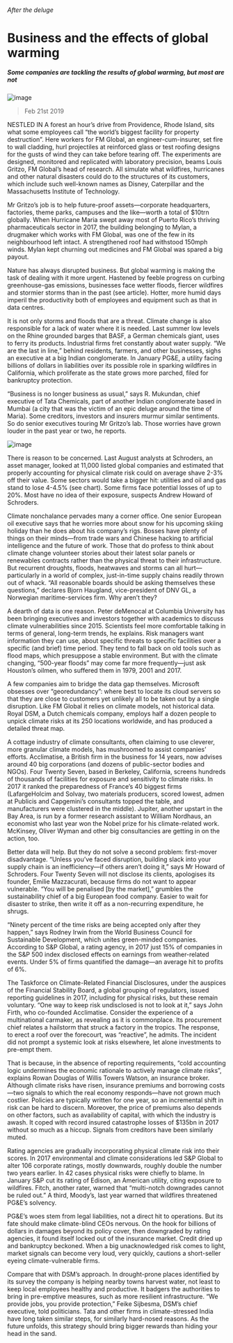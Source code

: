 ###### After the deluge
# Business and the effects of global warming 
##### Some companies are tackling the results of global warming, but most are not 
![image](images/20190223_WBP006_0.jpg) 
> Feb 21st 2019 
NESTLED IN A forest an hour’s drive from Providence, Rhode Island, sits what some employees call “the world’s biggest facility for property destruction”. Here workers for FM Global, an engineer-cum-insurer, set fire to wall cladding, hurl projectiles at reinforced glass or test roofing designs for the gusts of wind they can take before tearing off. The experiments are designed, monitored and replicated with laboratory precision, beams Louis Gritzo, FM Global’s head of research. All simulate what wildfires, hurricanes and other natural disasters could do to the structures of its customers, which include such well-known names as Disney, Caterpillar and the Massachusetts Institute of Technology. 
Mr Gritzo’s job is to help future-proof assets—corporate headquarters, factories, theme parks, campuses and the like—worth a total of $10trn globally. When Hurricane Maria swept away most of Puerto Rico’s thriving pharmaceuticals sector in 2017, the building belonging to Mylan, a drugmaker which works with FM Global, was one of the few in its neighbourhood left intact. A strengthened roof had withstood 150mph winds. Mylan kept churning out medicines and FM Global was spared a big payout. 
Nature has always disrupted business. But global warming is making the task of dealing with it more urgent. Hastened by feeble progress on curbing greenhouse-gas emissions, businesses face wetter floods, fiercer wildfires and stormier storms than in the past (see article). Hotter, more humid days imperil the productivity both of employees and equipment such as that in data centres. 
It is not only storms and floods that are a threat. Climate change is also responsible for a lack of water where it is needed. Last summer low levels on the Rhine grounded barges that BASF, a German chemicals giant, uses to ferry its products. Industrial firms fret constantly about water supply. “We are the last in line,” behind residents, farmers, and other businesses, sighs an executive at a big Indian conglomerate. In January PG&E, a utility facing billions of dollars in liabilities over its possible role in sparking wildfires in California, which proliferate as the state grows more parched, filed for bankruptcy protection. 
“Business is no longer business as usual,” says R. Mukundan, chief executive of Tata Chemicals, part of another Indian conglomerate based in Mumbai (a city that was the victim of an epic deluge around the time of Maria). Some creditors, investors and insurers murmur similar sentiments. So do senior executives touring Mr Gritzo’s lab. Those worries have grown louder in the past year or two, he reports. 
![image](images/20190223_WBC422.png) 
There is reason to be concerned. Last August analysts at Schroders, an asset manager, looked at 11,000 listed global companies and estimated that properly accounting for physical climate risk could on average shave 2-3% off their value. Some sectors would take a bigger hit: utilities and oil and gas stand to lose 4-4.5% (see chart). Some firms face potential losses of up to 20%. Most have no idea of their exposure, suspects Andrew Howard of Schroders. 
Climate nonchalance pervades many a corner office. One senior European oil executive says that he worries more about snow for his upcoming skiing holiday than he does about his company’s rigs. Bosses have plenty of things on their minds—from trade wars and Chinese hacking to artificial intelligence and the future of work. Those that do profess to think about climate change volunteer stories about their latest solar panels or renewables contracts rather than the physical threat to their infrastructure. But recurrent droughts, floods, heatwaves and storms can all hurt—particularly in a world of complex, just-in-time supply chains readily thrown out of whack. “All reasonable boards should be asking themselves these questions,” declares Bjorn Haugland, vice-president of DNV GL, a Norwegian maritime-services firm. Why aren’t they? 
A dearth of data is one reason. Peter deMenocal at Columbia University has been bringing executives and investors together with academics to discuss climate vulnerabilities since 2015. Scientists feel more comfortable talking in terms of general, long-term trends, he explains. Risk managers want information they can use, about specific threats to specific facilities over a specific (and brief) time period. They tend to fall back on old tools such as flood maps, which presuppose a stable environment. But with the climate changing, “500-year floods” may come far more frequently—just ask Houston’s oilmen, who suffered them in 1979, 2001 and 2017. 
A few companies aim to bridge the data gap themselves. Microsoft obsesses over “georedundancy”: where best to locate its cloud servers so that they are close to customers yet unlikely all to be taken out by a single disruption. Like FM Global it relies on climate models, not historical data. Royal DSM, a Dutch chemicals company, employs half a dozen people to unpick climate risks at its 250 locations worldwide, and has produced a detailed threat map. 
A cottage industry of climate consultants, often claiming to use cleverer, more granular climate models, has mushroomed to assist companies’ efforts. Acclimatise, a British firm in the business for 14 years, now advises around 40 big corporations (and dozens of public-sector bodies and NGOs). Four Twenty Seven, based in Berkeley, California, screens hundreds of thousands of facilities for exposure and sensitivity to climate risks. In 2017 it ranked the preparedness of France’s 40 biggest firms (LafargeHolcim and Solvay, two materials producers, scored lowest, admen at Publicis and Capgemini’s consultants topped the table, and manufacturers were clustered in the middle). Jupiter, another upstart in the Bay Area, is run by a former research assistant to William Nordhaus, an economist who last year won the Nobel prize for his climate-related work. McKinsey, Oliver Wyman and other big consultancies are getting in on the action, too. 
Better data will help. But they do not solve a second problem: first-mover disadvantage. “Unless you’ve faced disruption, building slack into your supply chain is an inefficiency—if others aren’t doing it,” says Mr Howard of Schroders. Four Twenty Seven will not disclose its clients, apologises its founder, Emilie Mazzacurati, because firms do not want to appear vulnerable. “You will be penalised [by the market],” grumbles the sustainability chief of a big European food company. Easier to wait for disaster to strike, then write it off as a non-recurring expenditure, he shrugs. 
“Ninety percent of the time risks are being accepted only after they happen,” says Rodney Irwin from the World Business Council for Sustainable Development, which unites green-minded companies. According to S&P Global, a rating agency, in 2017 just 15% of companies in the S&P 500 index disclosed effects on earnings from weather-related events. Under 5% of firms quantified the damage—an average hit to profits of 6%. 
The Taskforce on Climate-Related Financial Disclosures, under the auspices of the Financial Stability Board, a global grouping of regulators, issued reporting guidelines in 2017, including for physical risks, but these remain voluntary. “One way to keep risk undisclosed is not to look at it,” says John Firth, who co-founded Acclimatise. Consider the experience of a multinational carmaker, as revealing as it is commonplace. Its procurement chief relates a hailstorm that struck a factory in the tropics. The response, to erect a roof over the forecourt, was “reactive”, he admits. The incident did not prompt a systemic look at risks elsewhere, let alone investments to pre-empt them. 
That is because, in the absence of reporting requirements, “cold accounting logic undermines the economic rationale to actively manage climate risks”, explains Rowan Douglas of Willis Towers Watson, an insurance broker. Although climate risks have risen, insurance premiums and borrowing costs—two signals to which the real economy responds—have not grown much costlier. Policies are typically written for one year, so an incremental shift in risk can be hard to discern. Moreover, the price of premiums also depends on other factors, such as availability of capital, with which the industry is awash. It coped with record insured catastrophe losses of $135bn in 2017 without so much as a hiccup. Signals from creditors have been similarly muted. 
Rating agencies are gradually incorporating physical climate risk into their scores. In 2017 environmental and climate considerations led S&P Global to alter 106 corporate ratings, mostly downwards, roughly double the number two years earlier. In 42 cases physical risks were chiefly to blame. In January S&P cut its rating of Edison, an American utility, citing exposure to wildfires. Fitch, another rater, warned that “multi-notch downgrades cannot be ruled out.” A third, Moody’s, last year warned that wildfires threatened PG&E’s solvency. 
PG&E’s woes stem from legal liabilities, not a direct hit to operations. But its fate should make climate-blind CEOs nervous. On the hook for billions of dollars in damages beyond its policy cover, then downgraded by rating agencies, it found itself locked out of the insurance market. Credit dried up and bankruptcy beckoned. When a big unacknowledged risk comes to light, market signals can become very loud, very quickly, cautions a short-seller eyeing climate-vulnerable firms. 
Compare that with DSM’s approach. In drought-prone places identified by its survey the company is helping nearby towns harvest water, not least to keep local employees healthy and productive. It badgers the authorities to bring in pre-emptive measures, such as more resilient infrastructure. “We provide jobs, you provide protection,” Feike Sijbesma, DSM’s chief executive, told politicians. Tata and other firms in climate-stressed India have long taken similar steps, for similarly hard-nosed reasons. As the future unfolds, this strategy should bring bigger rewards than hiding your head in the sand. 
